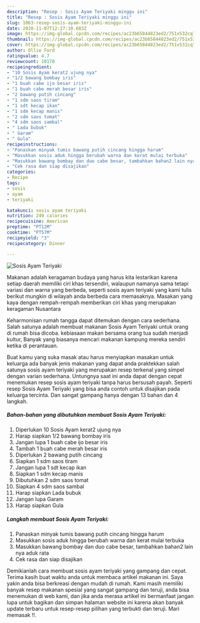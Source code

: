 ```yaml
---
description: "Resep : Sosis Ayam Teriyaki minggu ini"
title: "Resep : Sosis Ayam Teriyaki minggu ini"
slug: 1063-resep-sosis-ayam-teriyaki-minggu-ini
date: 2020-11-07T12:27:10.603Z
image: https://img-global.cpcdn.com/recipes/ac23b65844823ed2/751x532cq70/sosis-ayam-teriyaki-foto-resep-utama.jpg
thumbnail: https://img-global.cpcdn.com/recipes/ac23b65844823ed2/751x532cq70/sosis-ayam-teriyaki-foto-resep-utama.jpg
cover: https://img-global.cpcdn.com/recipes/ac23b65844823ed2/751x532cq70/sosis-ayam-teriyaki-foto-resep-utama.jpg
author: Ollie Ford
ratingvalue: 4.7
reviewcount: 10170
recipeingredient:
- "10 Sosis Ayam kerat2 ujung nya"
- "1/2 bawang bombay iris"
- "1 buah cabe ijo besar iris"
- "1 buah cabe merah besar iris"
- "2 bawang putih cincang"
- "1 sdm saos tiram"
- "1 sdt kecap ikan"
- "1 sdm kecap manis"
- "2 sdm saos tomat"
- "4 sdm saos sambal"
- " Lada bubuk"
- " Garam"
- " Gula"
recipeinstructions:
- "Panaskan minyak tumis bawang putih cincang hingga harum"
- "Masukkan sosis aduk hingga berubah warna dan kerat mulai terbuka"
- "Masukkan bawang bombay dan duo cabe besar, tambahkan bahan2 lain nya aduk rata"
- "Cek rasa dan siap disajikan"
categories:
- Recipe
tags:
- sosis
- ayam
- teriyaki

katakunci: sosis ayam teriyaki 
nutrition: 249 calories
recipecuisine: American
preptime: "PT12M"
cooktime: "PT57M"
recipeyield: "3"
recipecategory: Dinner

---
```



![Sosis Ayam Teriyaki](https://img-global.cpcdn.com/recipes/ac23b65844823ed2/751x532cq70/sosis-ayam-teriyaki-foto-resep-utama.jpg)

Makanan adalah keragaman budaya yang harus kita lestarikan karena setiap daerah memiliki ciri khas tersendiri, walaupun namanya sama tetapi variasi dan warna yang berbeda, seperti sosis ayam teriyaki yang kami tulis berikut mungkin di wilayah anda berbeda cara memasaknya. Masakan yang kaya dengan rempah-rempah memberikan ciri khas yang merupakan keragaman Nusantara

Keharmonisan rumah tangga dapat ditemukan dengan cara sederhana. Salah satunya adalah membuat makanan Sosis Ayam Teriyaki untuk orang di rumah bisa dicoba. kebiasaan makan bersama orang tua sudah menjadi kultur, Banyak yang biasanya mencari makanan kampung mereka sendiri ketika di perantauan.



Buat kamu yang suka masak atau harus menyiapkan masakan untuk keluarga ada banyak jenis makanan yang dapat anda praktekkan salah satunya sosis ayam teriyaki yang merupakan resep terkenal yang simpel dengan varian sederhana. Untungnya saat ini anda dapat dengan cepat menemukan resep sosis ayam teriyaki tanpa harus bersusah payah.
Seperti resep Sosis Ayam Teriyaki yang bisa anda contoh untuk disajikan pada keluarga tercinta. Dan sangat gampang hanya dengan 13 bahan dan 4 langkah.


<!--inarticleads1-->

##### Bahan-bahan yang dibutuhkan membuat Sosis Ayam Teriyaki:

1. Diperlukan 10 Sosis Ayam kerat2 ujung nya
1. Harap siapkan 1/2 bawang bombay iris
1. Jangan lupa 1 buah cabe ijo besar iris
1. Tambah 1 buah cabe merah besar iris
1. Diperlukan 2 bawang putih cincang
1. Siapkan 1 sdm saos tiram
1. Jangan lupa 1 sdt kecap ikan
1. Siapkan 1 sdm kecap manis
1. Dibutuhkan 2 sdm saos tomat
1. Siapkan 4 sdm saos sambal
1. Harap siapkan  Lada bubuk
1. Jangan lupa  Garam
1. Harap siapkan  Gula




<!--inarticleads2-->

##### Langkah membuat  Sosis Ayam Teriyaki:

1. Panaskan minyak tumis bawang putih cincang hingga harum
1. Masukkan sosis aduk hingga berubah warna dan kerat mulai terbuka
1. Masukkan bawang bombay dan duo cabe besar, tambahkan bahan2 lain nya aduk rata
1. Cek rasa dan siap disajikan




Demikianlah cara membuat sosis ayam teriyaki yang gampang dan cepat. Terima kasih buat waktu anda untuk membaca artikel makanan ini. Saya yakin anda bisa berkreasi dengan mudah di rumah. Kami masih memiliki banyak resep makanan spesial yang sangat gampang dan teruji, anda bisa menemukan di web kami, dan jika anda merasa artikel ini bermanfaat jangan lupa untuk bagikan dan simpan halaman website ini karena akan banyak update terbaru untuk resep-resep pilihan yang terbukti dan teruji. Mari memasak !!. 

